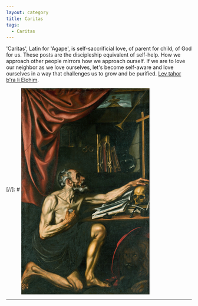 ```yaml
---
layout: category
title: Caritas
tags:
  - Caritas
---
```


'Caritas', Latin for 'Agape', is self-saccrificial love, of parent for child, of God for us. These posts are the discipleship equivalent of self-help. How we approach other people mirrors how we approach ourself. If we are to love our neighbor as we love ourselves, let's become self-aware and love ourselves in a way that challenges us to grow and be purified. [Lev tahor b'ra li Elohim](https://www.youtube.com/watch?v=QpHy77S-ITs).

[//]: # <img align="middle" alt="Joos van Cleve - Saint Jerome in His Study (Princeton Art Museum, c. 1528)" title="‘Blessed are the pure in heart, for they will see God.’ Matthew 5:8" src="https://raw.githubusercontent.com/VanitasVanitatum/VanitasVanitatum.github.io/master/images/Caritas.png"/>

___
